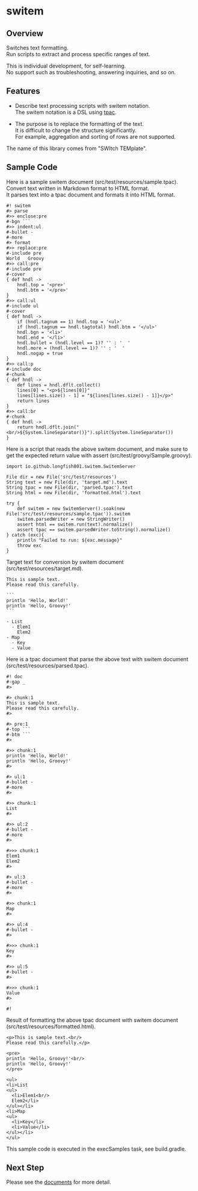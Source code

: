# switem

## Overview

Switches text formatting.  
Run scripts to extract and process specific ranges of text.

This is individual development, for self-learning.  
No support such as troubleshooting, answering inquiries, and so on.

## Features

* Describe text processing scripts with switem notation.  
  The switem notation is a DSL using [tpac](/maven/tpac/).

* The purpose is to replace the formatting of the text.  
  It is difficult to change the structure significantly.  
  For example, aggregation and sorting of rows are not supported.

The name of this library comes from "SWItch TEMplate".

## Sample Code

Here is a sample switem document (src/test/resources/sample.tpac).  
Convert text written in Markdown format to HTML format.  
It parses text into a tpac document and formats it into HTML format.

```
#! switem
#> parse
#>> enclose:pre
#-bgn ```
#>> indent:ul
#-bullet - 
#-more   
#> format
#>> replace:pre
#-include pre
World	Groovy
#>> call:pre
#-include pre
#-cover
{ def hndl ->
	hndl.top = '<pre>'
	hndl.btm = '</pre>'
}
#>> call:ul
#-include ul
#-cover
{ def hndl ->
	if (hndl.tagnum == 1) hndl.top = '<ul>'
	if (hndl.tagnum == hndl.tagtotal) hndl.btm = '</ul>'
	hndl.bgn = '<li>'
	hndl.end = '</li>'
	hndl.bullet = (hndl.level == 1)? '' : '  '
	hndl.more = (hndl.level == 1)? '' : '  '
	hndl.nogap = true
}
#>> call:p
#-include doc
#-chunk
{ def hndl ->
	def lines = hndl.dflt.collect()
	lines[0] = "<p>${lines[0]}"
	lines[lines.size() - 1] = "${lines[lines.size() - 1]}</p>"
	return lines
}
#>> call:br
#-chunk
{ def hndl ->
	return hndl.dflt.join("<br/>${System.lineSeparator()}").split(System.lineSeparator())
}
```

Here is a script that reads the above switem document, and make sure to get the expected return value with assert (src/test/groovy/Sample.groovy).

```
import io.github.longfish801.switem.SwitemServer

File dir = new File('src/test/resources')
String text = new File(dir, 'target.md').text
String tpac = new File(dir, 'parsed.tpac').text
String html = new File(dir, 'formatted.html').text

try {
	def switem = new SwitemServer().soak(new File('src/test/resources/sample.tpac')).switem
	switem.parsedWriter = new StringWriter()
	assert html == switem.run(text).normalize()
	assert tpac == switem.parsedWriter.toString().normalize()
} catch (exc){
	println "Failed to run: ${exc.message}"
	throw exc
}
```

Target text for conversion by switem document (src/test/resources/target.md).

``````
This is sample text.
Please read this carefully.

```
println 'Hello, World!'
println 'Hello, Groovy!'
```

- List
  - Elem1
    Elem2
- Map
  - Key
  - Value
``````

Here is a tpac document that parse the above text with switem document (src/test/resources/parsed.tpac).

```
#! doc
#-gap _
#>

#> chunk:1
This is sample text.
Please read this carefully.
#>

#> pre:1
#-top ```
#-btm ```
#>

#>> chunk:1
println 'Hello, World!'
println 'Hello, Groovy!'
#>

#> ul:1
#-bullet - 
#-more   
#>

#>> chunk:1
List
#>

#>> ul:2
#-bullet - 
#-more   
#>

#>>> chunk:1
Elem1
Elem2
#>

#> ul:3
#-bullet - 
#-more   
#>

#>> chunk:1
Map
#>

#>> ul:4
#-bullet - 
#>

#>>> chunk:1
Key
#>

#>> ul:5
#-bullet - 
#>

#>>> chunk:1
Value
#>

#!
```

Result of formatting the above tpac document with switem document (src/test/resources/formatted.html).

```
<p>This is sample text.<br/>
Please read this carefully.</p>

<pre>
println 'Hello, Groovy!'<br/>
println 'Hello, Groovy!'
</pre>

<ul>
<li>List
<ul>
  <li>Elem1<br/>
  Elem2</li>
</ul></li>
<li>Map
<ul>
  <li>Key</li>
  <li>Value</li>
</ul></li>
</ul>
```

This sample code is executed in the execSamples task, see build.gradle.

## Next Step

Please see the [documents](https://longfish801.github.io/maven/switem/) for more detail.

